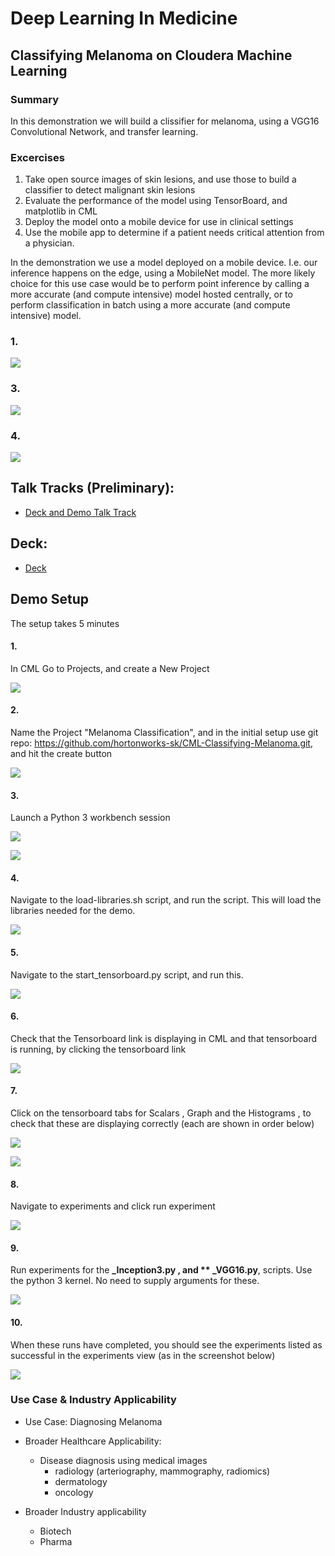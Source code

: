 # Deep Learning In Medicine 
## Classifying Melanoma on Cloudera Machine Learning   


### Summary

In this demonstration we will build a clissifier for melanoma, using a VGG16 Convolutional Network, 
and transfer learning.  

### Excercises  

1. Take open source images of skin lesions, and use those to build a classifier to detect malignant skin lesions
2. Evaluate the performance of the model using TensorBoard, and matplotlib in CML
3. Deploy the model onto a mobile device for use in clinical settings
4. Use the mobile app to determine if a patient needs critical attention from a physician.  

In the demonstration we use a model deployed on a mobile device.  I.e. our inference 
happens on the edge, using a MobileNet model. The more likely choice for this use case would be to 
perform point inference by calling a more accurate (and compute intensive) model hosted centrally, 
or to perform classification in batch using a more accurate (and compute intensive) model.


### 1.

![](images/ISIC.PNG)

### 3.
![](images/TensorboardGraphs.PNG)


### 4.

![](images/Mobile.PNG)


## Talk Tracks (Preliminary):

- [Deck and Demo Talk Track](https://rebrand.ly/6t1d66b)


## Deck:

- [De](https://rebrand.ly/nrdz1m)[ck](https://rebrand.ly/nrdz1m)



## Demo Setup

The setup takes 5 minutes



#### 1. 

In CML Go to Projects, and create a New Project

 

![](images/CreateProject.PNG)

 


#### 2. 

Name the Project "Melanoma Classification", and in the initial setup use git repo: 
https://github.com/hortonworks-sk/CML-Classifying-Melanoma.git, 
and hit the create button



![](images/CreateProject2.PNG)



#### 3. 

Launch a Python 3 workbench session


![](images/OpenSession.PNG)

![](images/OpenSession2.PNG)


#### 4. 

Navigate to the load-libraries.sh script, and run the script. This will load the libraries needed for the demo.

![](images/InstallLibraries.PNG)

#### 5. 

Navigate to the start_tensorboard.py script, and run this.  


![](images/StartTensorboard.PNG)


#### 6.

Check that the Tensorboard link is displaying in CML and that tensorboard is running, by clicking the tensorboard link



![](images/OpenTensorboard.PNG)


#### 7. 

Click on the tensorboard tabs for Scalars , Graph and the Histograms , to check that these are displaying correctly (each are shown in order below)


![](images/TensorboardGraphs.PNG)

![](images/TensorboardHistograms.PNG)


#### 8. 

Navigate to experiments and click run experiment


![](images/Experiments.PNG)


#### 9. 

Run experiments for the **_Inception3.py , and ** _VGG16.py**, scripts.  Use the python 3 kernel. No need to supply arguments for these. 

![](images/Experiments-Inception.PNG)



#### 10. 

When these runs have completed, you should see the experiments listed as successful in the experiments view (as in the screenshot below)



![](images/Experiments-List.PNG)



### Use Case & Industry Applicability

- Use Case:  Diagnosing Melanoma
- Broader Healthcare Applicability:
  - Disease diagnosis using medical images
    - radiology (arteriography, mammography, radiomics)
    - dermatology
    - oncology

- Broader Industry applicability
  - Biotech
  - Pharma
  
